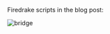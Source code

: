Firedrake scripts in the blog post:


![bridge](https://user-images.githubusercontent.com/7770764/145500215-34eb6120-f3b0-4d3c-ac08-b33b0c093502.gif)
